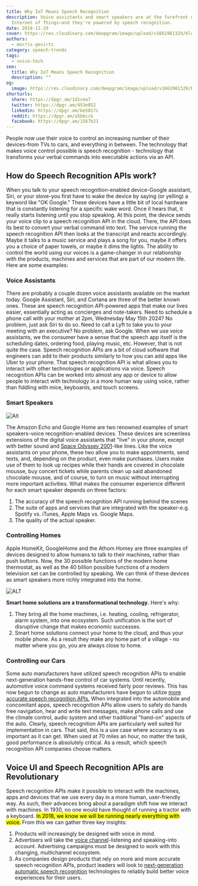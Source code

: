 ```yaml
---
title: Why IoT Means Speech Recognition
description: Voice assistants and smart speakers are at the forefront of the
  Internet of Things—and they're powered by speech recognition.
date: 2018-11-29
cover: https://res.cloudinary.com/deepgram/image/upload/v1661981329/blog/why-iot-means-speech-recognition/why-IOT-means-speech-rec%402x.jpg
authors:
  - morris-gevirtz
category: speech-trends
tags:
  - voice-tech
seo:
  title: Why IoT Means Speech Recognition
  description: ""
og:
  image: https://res.cloudinary.com/deepgram/image/upload/v1661981329/blog/why-iot-means-speech-recognition/why-IOT-means-speech-rec%402x.jpg
shorturls:
  share: https://dpgr.am/1d1cea7
  twitter: https://dpgr.am/453e052
  linkedin: https://dpgr.am/be5817c
  reddit: https://dpgr.am/a5bbccb
  facebook: https://dpgr.am/1567b21
---
```

People now use their voice to control an increasing number of their devices-from TVs to cars, and everything in between. The technology that makes voice control possible is speech recognition - technology that transforms your verbal commands into executable actions via an API.

## How do Speech Recognition APIs work?

When you talk to your speech recognition-enabled device-Google assistant, Siri, or your stove-you first have to wake the device by saying (or yelling) a keyword like "OK Google." These devices have a little bit of local hardware that is constantly listening for a specific wake word. Once it hears that, it really starts listening until you stop speaking. At this point, the device sends your voice clip to a speech recognition API in the cloud. There, the API does its best to convert your verbal command into text. The service running the speech recognition API then looks at the transcript and reacts accordingly. Maybe it talks to a music service and plays a song for you, maybe it offers you a choice of paper towels, or maybe it dims the lights. The ability to control the world using our voices is a game-changer in our relationship with the products, machines and services that are part of our modern life. Here are some examples:

### Voice Assistants

There are probably a couple dozen voice assistants available on the market today. Google Assistant, Siri, and Cortana are three of the better known ones. These are speech recognition API-powered apps that make our lives easier, essentially acting as concierges and note-takers. Need to schedule a phone call with your mother at 2pm, Wednesday May 15th 2024? No problem, just ask Siri to do so. Need to call a Lyft to take you to your meeting with an executive? No problem, ask Google. When we use voice assistants, we the consumer have a sense that the speech app itself is the scheduling dates, ordering food, playing music, etc. However, that is not quite the case. Speech recognition APIs are a bit of cloud software that engineers can add to their products similarly to how you can add apps like Uber to your phone. That speech recognition API is what allows you to interact with other technologies or applications via voice. Speech recognition APIs can be worked into almost any app or device to allow people to interact with technology in a more human way using voice, rather than fiddling with mice, keyboards, and touch screens.

### Smart Speakers

![Alt](https://res.cloudinary.com/deepgram/image/upload/v1661976769/blog/why-iot-means-speech-recognition/rahul-chakraborty-556155-unsplash.jpg)

The Amazon Echo and Google Home are two renowned examples of smart speakers-voice recognition-enabled devices. These devices are screenless extensions of the digital voice assistants that "live" in your phone, except with better sound and [Space Odyssey 2001](https://blog.deepgram.com/what-makes-alexa-siri-terminator-and-hal-tick/)-like lines. Like the voice assistants on your phone, these two allow you to make appointments, send texts, and, depending on the product, even make purchases. Users make use of them to look up recipes while their hands are covered in chocolate mousse, buy concert tickets while parents clean up said abandoned chocolate mousse, and of course, to turn on music without interrupting more important activities. What makes the consumer experience different for each smart speaker depends on three factors:

1. The accuracy of the speech recognition API running behind the scenes
2. The suite of apps and services that are integrated with the speaker-e.g. Spotify vs. iTunes, Apple Maps vs. Google Maps.
3. The quality of the actual speaker.

### Controlling Homes

Apple HomeKit, GoogleHome and the Athom Homey are three examples of devices designed to allow humans to talk to their machines, rather than push buttons. Now, the 30 possible functions of the modern home thermostat, as well as the 40 billion possible functions of a modern television set can be controlled by speaking. We can think of these devices as smart speakers more richly integrated into the home. 

![ALT](https://res.cloudinary.com/deepgram/image/upload/v1661976770/blog/why-iot-means-speech-recognition/brandon-jacoby-306845-unsplash.jpg)

**Smart home solutions are a transformational technology.** Here's why:

1. They bring all the home machines, i.e. heating, cooling, refrigerator, alarm system, into one ecosystem. Such unification is the sort of disruptive change that makes economic successes.
2. Smart home solutions connect your home to the cloud, and thus your mobile phone. As a result they make any home part of a village - no matter where you go, you are always close to home.

### Controlling our Cars

Some auto manufacturers have utilized speech recognition APIs to enable next-generation hands-free control of car systems. Until recently, automotive voice command systems received fairly poor reviews. This has now begun to change as auto manufacturers have begun to utilize [more accurate speech recognition APIs.](https://sweet-pie-c52a63-blog.netlify.app/why-8-year-olds-are-like-asr/) When integrated into the automobile and concomitant apps, speech recognition APIs allow users to safely do hands free navigation, hear and write text messages, make phone calls and use the climate control, audio system and other traditional "hand-on" aspects of the auto. Clearly, speech recognition APIs are particularly well suited for implementation in cars. That said, this is a use case where accuracy is as important as it can get. When used at 70 miles an hour, no matter the task, good performance is absolutely critical. As a result, which speech recognition API companies choose matters.

## Voice UI and Speech Recognition APIs are Revolutionary

Speech recognition APIs make it possible to interact with the machines, apps and devices that we use every day in a more human, user-friendly way. As such, their advances bring about a paradigm shift how we interact with machines. In 1930, no one would have thought of running a tractor with a keyboard. <mark>In 2018, we know we will be running nearly everything with voice.</mark> From this we can gather three key insights:

1. Products will increasingly be designed with voice in mind.
2. Advertisers will take the [voice channel](https://sweet-pie-c52a63-blog.netlify.app/how-can-companies-extract-more-value-out-of-voice/)-listening and speaking-into account. Advertising campaigns must be designed to work with this changing, multichannel ecosystem.
3. As companies design products that rely on more and more accurate speech recognition APIs, product leaders will look to [next-generation automatic speech recognition](https://sweet-pie-c52a63-blog.netlify.app/deep-learning-speech-recognition/) technologies to reliably build better voice experiences for their users.